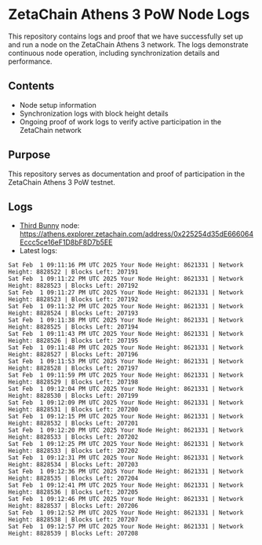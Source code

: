 # ZetaChain Athens 3 PoW Node Logs
This repository contains logs and proof that we have successfully set up and run a node on the ZetaChain Athens 3 network. The logs demonstrate continuous node operation, including synchronization details and performance.

## Contents
- Node setup information
- Synchronization logs with block height details
- Ongoing proof of work logs to verify active participation in the ZetaChain network

## Purpose
This repository serves as documentation and proof of participation in the ZetaChain Athens 3 PoW testnet.

## Logs

- [Third Bunny](https://thirdbunny.xyz/) node: https://athens.explorer.zetachain.com/address/0x225254d35dE666064Eccc5ce16eF1D8bF8D7b5EE
- Latest logs:
```
Sat Feb  1 09:11:16 PM UTC 2025 Your Node Height: 8621331 | Network Height: 8828522 | Blocks Left: 207191
Sat Feb  1 09:11:22 PM UTC 2025 Your Node Height: 8621331 | Network Height: 8828523 | Blocks Left: 207192
Sat Feb  1 09:11:27 PM UTC 2025 Your Node Height: 8621331 | Network Height: 8828523 | Blocks Left: 207192
Sat Feb  1 09:11:32 PM UTC 2025 Your Node Height: 8621331 | Network Height: 8828524 | Blocks Left: 207193
Sat Feb  1 09:11:38 PM UTC 2025 Your Node Height: 8621331 | Network Height: 8828525 | Blocks Left: 207194
Sat Feb  1 09:11:43 PM UTC 2025 Your Node Height: 8621331 | Network Height: 8828526 | Blocks Left: 207195
Sat Feb  1 09:11:48 PM UTC 2025 Your Node Height: 8621331 | Network Height: 8828527 | Blocks Left: 207196
Sat Feb  1 09:11:53 PM UTC 2025 Your Node Height: 8621331 | Network Height: 8828528 | Blocks Left: 207197
Sat Feb  1 09:11:59 PM UTC 2025 Your Node Height: 8621331 | Network Height: 8828529 | Blocks Left: 207198
Sat Feb  1 09:12:04 PM UTC 2025 Your Node Height: 8621331 | Network Height: 8828530 | Blocks Left: 207199
Sat Feb  1 09:12:09 PM UTC 2025 Your Node Height: 8621331 | Network Height: 8828531 | Blocks Left: 207200
Sat Feb  1 09:12:15 PM UTC 2025 Your Node Height: 8621331 | Network Height: 8828532 | Blocks Left: 207201
Sat Feb  1 09:12:20 PM UTC 2025 Your Node Height: 8621331 | Network Height: 8828533 | Blocks Left: 207202
Sat Feb  1 09:12:25 PM UTC 2025 Your Node Height: 8621331 | Network Height: 8828533 | Blocks Left: 207202
Sat Feb  1 09:12:31 PM UTC 2025 Your Node Height: 8621331 | Network Height: 8828534 | Blocks Left: 207203
Sat Feb  1 09:12:36 PM UTC 2025 Your Node Height: 8621331 | Network Height: 8828535 | Blocks Left: 207204
Sat Feb  1 09:12:41 PM UTC 2025 Your Node Height: 8621331 | Network Height: 8828536 | Blocks Left: 207205
Sat Feb  1 09:12:46 PM UTC 2025 Your Node Height: 8621331 | Network Height: 8828537 | Blocks Left: 207206
Sat Feb  1 09:12:52 PM UTC 2025 Your Node Height: 8621331 | Network Height: 8828538 | Blocks Left: 207207
Sat Feb  1 09:12:57 PM UTC 2025 Your Node Height: 8621331 | Network Height: 8828539 | Blocks Left: 207208
```
